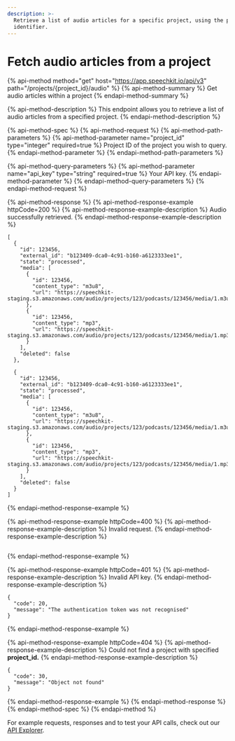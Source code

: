 ```yaml
---
description: >-
  Retrieve a list of audio articles for a specific project, using the project_id
  identifier.
---
```


# Fetch audio articles from a project

{% api-method method="get" host="https://app.speechkit.io/api/v3" path="/projects/{project\_id}/audio" %}
{% api-method-summary %}
Get audio articles within a project
{% endapi-method-summary %}

{% api-method-description %}
This endpoint allows you to retrieve a list of audio articles from a specified project.
{% endapi-method-description %}

{% api-method-spec %}
{% api-method-request %}
{% api-method-path-parameters %}
{% api-method-parameter name="project\_id" type="integer" required=true %}
Project ID of the project you wish to query.
{% endapi-method-parameter %}
{% endapi-method-path-parameters %}

{% api-method-query-parameters %}
{% api-method-parameter name="api\_key" type="string" required=true %}
Your API key.
{% endapi-method-parameter %}
{% endapi-method-query-parameters %}
{% endapi-method-request %}

{% api-method-response %}
{% api-method-response-example httpCode=200 %}
{% api-method-response-example-description %}
Audio successfully retrieved.
{% endapi-method-response-example-description %}

```
[
  {
    "id": 123456,
    "external_id": "b123409-dca0-4c91-b160-a6123333ee1",
    "state": "processed",
    "media": [
      {
        "id": 123456,
        "content_type": "m3u8",
        "url": "https://speechkit-staging.s3.amazonaws.com/audio/projects/123/podcasts/123456/media/1.m3u8"
      },
      {
        "id": 123456,
        "content_type": "mp3",
        "url": "https://speechkit-staging.s3.amazonaws.com/audio/projects/123/podcasts/123456/media/1.mp3"
      }
    ],
    "deleted": false
  },
  
  {
    "id": 123456,
    "external_id": "b123409-dca0-4c91-b160-a6123333ee1",
    "state": "processed",
    "media": [
      {
        "id": 123456,
        "content_type": "m3u8",
        "url": "https://speechkit-staging.s3.amazonaws.com/audio/projects/123/podcasts/123456/media/1.m3u8"
      },
      {
        "id": 123456,
        "content_type": "mp3",
        "url": "https://speechkit-staging.s3.amazonaws.com/audio/projects/123/podcasts/123456/media/1.mp3"
      }
    ],
    "deleted": false
  }
]
```
{% endapi-method-response-example %}

{% api-method-response-example httpCode=400 %}
{% api-method-response-example-description %}
Invalid request.
{% endapi-method-response-example-description %}

```

```
{% endapi-method-response-example %}

{% api-method-response-example httpCode=401 %}
{% api-method-response-example-description %}
Invalid API key.
{% endapi-method-response-example-description %}

```
{
  "code": 20,
  "message": "The authentication token was not recognised"
}
```
{% endapi-method-response-example %}

{% api-method-response-example httpCode=404 %}
{% api-method-response-example-description %}
Could not find a project with specified **project\_id.**
{% endapi-method-response-example-description %}

```
{
  "code": 30,
  "message": "Object not found"
}
```
{% endapi-method-response-example %}
{% endapi-method-response %}
{% endapi-method-spec %}
{% endapi-method %}

For example requests, responses and to test your API calls, check out our [API Explorer](https://staging-app.speechkit.io/api/documentation).

